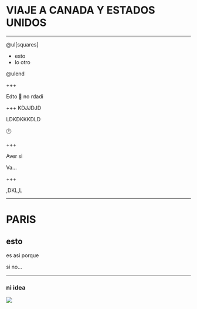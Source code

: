 # VIAJE A CANADA Y ESTADOS UNIDOS

---

@ul[squares]

- esto
- lo otro

@ulend

+++

Edto :blue_heart: no rdadi


+++
KDJJDJD

LDKDKKKDLD  

:clock1:

+++

Aver si

Va...

+++

,DKL,L

---
# PARIS

## esto

es asi porque

si  no...

---

### ni idea


![](https://img.swipeusercontent.com/400/o/xpBhrxBPphPl7pPNQnrHflpznLxkJ6Wksd50tC0DFRxZRC.jpg)
